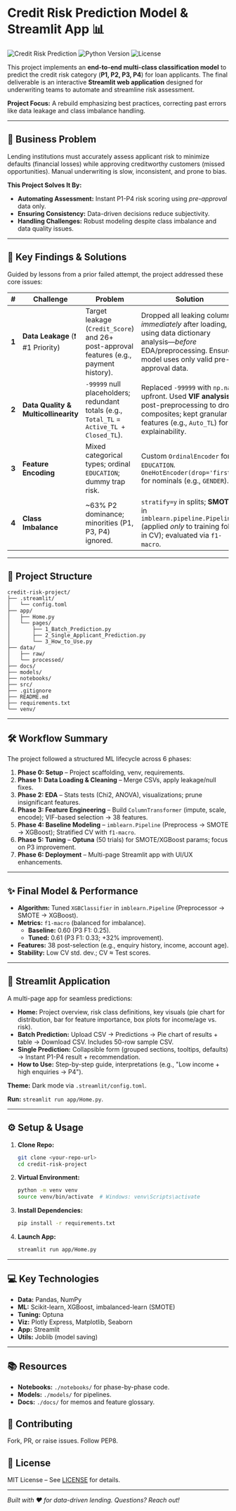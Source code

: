 # Credit Risk Prediction Model & Streamlit App 📊

![Credit Risk Prediction](https://img.shields.io/badge/Status-Complete-green) ![Python Version](https://img.shields.io/badge/Python-3.8%2B-blue) ![License](https://img.shields.io/badge/License-MIT-yellow)

This project implements an **end-to-end multi-class classification model** to predict the credit risk category (**P1, P2, P3, P4**) for loan applicants. The final deliverable is an interactive **Streamlit web application** designed for underwriting teams to automate and streamline risk assessment.

**Project Focus:** A rebuild emphasizing best practices, correcting past errors like data leakage and class imbalance handling.

---

## 🎯 Business Problem

Lending institutions must accurately assess applicant risk to minimize defaults (financial losses) while approving creditworthy customers (missed opportunities). Manual underwriting is slow, inconsistent, and prone to bias.

**This Project Solves It By:**
- **Automating Assessment:** Instant P1-P4 risk scoring using *pre-approval* data only.
- **Ensuring Consistency:** Data-driven decisions reduce subjectivity.
- **Handling Challenges:** Robust modeling despite class imbalance and data quality issues.

---

## 🔑 Key Findings & Solutions

Guided by lessons from a prior failed attempt, the project addressed these core issues:

| # | Challenge | Problem | Solution |
|---|-----------|---------|----------|
| **1** | **Data Leakage** (❗ #1 Priority) | Target leakage (`Credit_Score`) and 26+ post-approval features (e.g., payment history). | Dropped all leaking columns *immediately* after loading, using data dictionary analysis—*before* EDA/preprocessing. Ensures model uses only valid pre-approval data. |
| **2** | **Data Quality & Multicollinearity** | `-99999` null placeholders; redundant totals (e.g., `Total_TL` = `Active_TL + Closed_TL`). | Replaced `-99999` with `np.nan` upfront. Used **VIF analysis** post-preprocessing to drop composites; kept granular features (e.g., `Auto_TL`) for explainability. |
| **3** | **Feature Encoding** | Mixed categorical types; ordinal `EDUCATION`; dummy trap risk. | Custom `OrdinalEncoder` for `EDUCATION`. `OneHotEncoder(drop='first')` for nominals (e.g., `GENDER`). |
| **4** | **Class Imbalance** | ~63% P2 dominance; minorities (P1, P3, P4) ignored. | `stratify=y` in splits; **SMOTE** in `imblearn.pipeline.Pipeline` (applied *only* to training folds in CV); evaluated via `f1-macro`. |

---

## 📁 Project Structure

```
credit-risk-project/
├── .streamlit/
│   └── config.toml             
├── app/
│   ├── Home.py                 
│   └── pages/
│       ├── 1_Batch_Prediction.py  
│       ├── 2_Single_Applicant_Prediction.py  
│       └── 3_How_to_Use.py     
├── data/
│   ├── raw/                    
│   └── processed/              
├── docs/                       
├── models/                     
├── notebooks/                  
├── src/                        
├── .gitignore
├── README.md                   
├── requirements.txt            
└── venv/                       
```

---

## 🛠️ Workflow Summary

The project followed a structured ML lifecycle across 6 phases:

1. **Phase 0: Setup** – Project scaffolding, venv, requirements.
2. **Phase 1: Data Loading & Cleaning** – Merge CSVs, apply leakage/null fixes.
3. **Phase 2: EDA** – Stats tests (Chi2, ANOVA), visualizations; prune insignificant features.
4. **Phase 3: Feature Engineering** – Build `ColumnTransformer` (impute, scale, encode); VIF-based selection → 38 features.
5. **Phase 4: Baseline Modeling** – `imblearn.Pipeline` (Preprocess → SMOTE → XGBoost); Stratified CV with `f1-macro`.
6. **Phase 5: Tuning** – **Optuna** (50 trials) for SMOTE/XGBoost params; focus on P3 improvement.
7. **Phase 6: Deployment** – Multi-page Streamlit app with UI/UX enhancements.

---

## ✨ Final Model & Performance

- **Algorithm:** Tuned `XGBClassifier` in `imblearn.Pipeline` (Preprocessor → SMOTE → XGBoost).
- **Metrics:** `f1-macro` (balanced for imbalance).
  - **Baseline:** 0.60 (P3 F1: 0.25).
  - **Tuned:** 0.61 (P3 F1: 0.33; +32% improvement).
- **Features:** 38 post-selection (e.g., enquiry history, income, account age).
- **Stability:** Low CV std. dev.; CV ≈ Test scores.

---

## 🚀 Streamlit Application

A multi-page app for seamless predictions:

- **Home:** Project overview, risk class definitions, key visuals (pie chart for distribution, bar for feature importance, box plots for income/age vs. risk).
- **Batch Prediction:** Upload CSV → Predictions → Pie chart of results + table → Download CSV. Includes 50-row sample CSV.
- **Single Prediction:** Collapsible form (grouped sections, tooltips, defaults) → Instant P1-P4 result + recommendation.
- **How to Use:** Step-by-step guide, interpretations (e.g., "Low income + high enquiries → P4").

**Theme:** Dark mode via `.streamlit/config.toml`.

**Run:** `streamlit run app/Home.py`.

---

## ⚙️ Setup & Usage

1. **Clone Repo:**
   ```bash
   git clone <your-repo-url>
   cd credit-risk-project
   ```

2. **Virtual Environment:**
   ```bash
   python -m venv venv
   source venv/bin/activate  # Windows: venv\Scripts\activate
   ```

3. **Install Dependencies:**
   ```bash
   pip install -r requirements.txt
   ```

4. **Launch App:**
   ```bash
   streamlit run app/Home.py
   ```

---

## 💻 Key Technologies

- **Data:** Pandas, NumPy
- **ML:** Scikit-learn, XGBoost, imbalanced-learn (SMOTE)
- **Tuning:** Optuna
- **Viz:** Plotly Express, Matplotlib, Seaborn
- **App:** Streamlit
- **Utils:** Joblib (model saving)

---

## 📚 Resources

- **Notebooks:** `./notebooks/` for phase-by-phase code.
- **Models:** `./models/` for pipelines.
- **Docs:** `./docs/` for memos and feature glossary.

## 🤝 Contributing

Fork, PR, or raise issues. Follow PEP8.

## 📄 License

MIT License – See [LICENSE](LICENSE) for details.

---

*Built with ❤️ for data-driven lending. Questions? Reach out!*